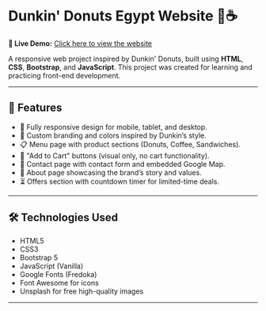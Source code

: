 # Dunkin' Donuts Egypt Website 🍩☕

**🔴 Live Demo:** [Click here to view the website](https://hageryasser31.github.io/Dunkin-donuts/)

A responsive web project inspired by Dunkin' Donuts, built using **HTML**, **CSS**, **Bootstrap**, and **JavaScript**. This project was created for learning and practicing front-end development.

---

## 🚀 Features

- 📱 Fully responsive design for mobile, tablet, and desktop.
- 🎨 Custom branding and colors inspired by Dunkin’s style.
- 📋 Menu page with product sections (Donuts, Coffee, Sandwiches).
- 🛒 "Add to Cart" buttons (visual only, no cart functionality).
- 📍 Contact page with contact form and embedded Google Map.
- 🧾 About page showcasing the brand’s story and values.
- ⏳ Offers section with countdown timer for limited-time deals.

---

## 🛠️ Technologies Used

- HTML5  
- CSS3  
- Bootstrap 5  
- JavaScript (Vanilla)  
- Google Fonts (Fredoka)  
- Font Awesome for icons  
- Unsplash for free high-quality images  

---
